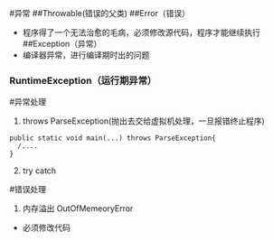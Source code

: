 #异常
##Throwable(错误的父类)
##Error（错误）
* 程序得了一个无法治愈的毛病，必须修改源代码，程序才能继续执行
##Exception（异常）
* 编译器异常，进行编译期时出的问题
### RuntimeException（运行期异常）

#异常处理
1. throws ParseException(抛出去交给虚拟机处理，一旦报错终止程序)
```
public static void main(...) throws ParseException{
  /....
}
```
2. try catch

#错误处理
1. 内存溢出 OutOfMemeoryError
* 必须修改代码